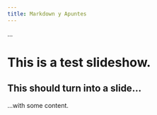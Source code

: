```yaml
---
title: Markdown y Apuntes
---
```

...

# This is a test slideshow.

## This should turn into a slide...

...with some content.

